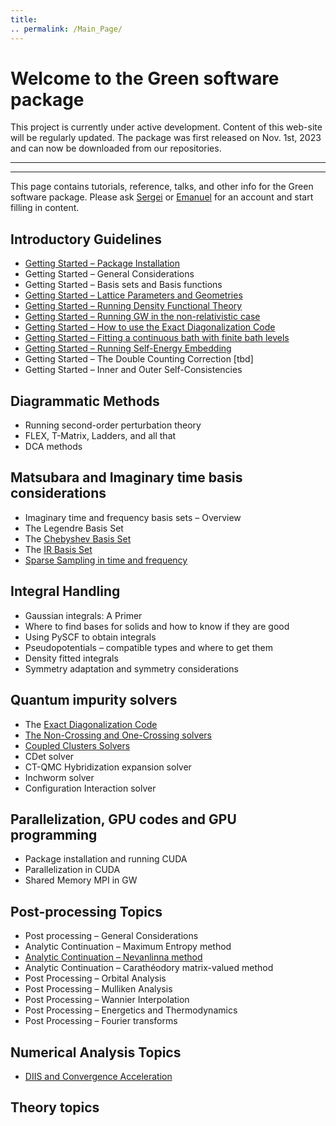 ```yaml
---
title: 
.. permalink: /Main_Page/
---
```


# Welcome to the Green software package

This project is currently under active development. Content of this web-site will be
regularly updated. The package was first released on Nov. 1st, 2023 and can now be downloaded from our repositories.

<hr>
<hr>

This page contains tutorials, reference, talks, and other info for the
Green software package. Please ask [Sergei](mailto:siskakov@umich.edu)
or [Emanuel](Mailto:egull@umich.edu) for an account and start filling in
content.

## Introductory Guidelines

-   [Getting Started – Package
    Installation](/user-guide/installation "wikilink")
-   Getting Started – General Considerations
-   Getting Started – Basis sets and Basis functions
-   [Getting Started – Lattice Parameters and
    Geometries](/user-guide/getting-started/lattice_parameters_and_geometries "wikilink")
-   [Getting Started – Running Density Functional
    Theory](/legacy/running_density_functional_theory "wikilink")
-   [Getting Started – Running GW in the non-relativistic
    case](/legacy/running_gw_in_the_non-relativistic_case "wikilink")
-   [Getting Started – How to use the Exact Diagonalization
    Code](/legacy/how_to_use_the_exact_diagonalization_code "wikilink")
-   [Getting Started – Fitting a continuous bath with finite bath
    levels](/legacy/fitting_a_continuous_bath_with_finite_bath_levels "wikilink")
-   [Getting Started – Running Self-Energy
    Embedding](/legacy/running_self-energy_embedding "wikilink")
-   Getting Started – The Double Counting Correction \[tbd\]
-   Getting Started – Inner and Outer Self-Consistencies

## Diagrammatic Methods

-   Running second-order perturbation theory
-   FLEX, T-Matrix, Ladders, and all that
-   DCA methods

## Matsubara and Imaginary time basis considerations

-   Imaginary time and frequency basis sets – Overview
-   The Legendre Basis Set
-   The [Chebyshev Basis Set](/tutorials/matsubara-and-imaginary-time/chebyshev_basis_set "wikilink")
-   The [IR Basis Set](/tutorials/matsubara-and-imaginary-time/ir_basis_set "wikilink")
-   [Sparse Sampling in time and
    frequency](/tutorials/matsubara-and-imaginary-time/sparse_sampling_in_time_and_frequency "wikilink")

## Integral Handling

-   Gaussian integrals: A Primer
-   Where to find bases for solids and how to know if they are good
-   Using PySCF to obtain integrals
-   Pseudopotentials – compatible types and where to get them
-   Density fitted integrals
-   Symmetry adaptation and symmetry considerations

## Quantum impurity solvers

-   The [Exact Diagonalization
    Code](/legacy/how_to_use_the_exact_diagonalization_code "wikilink")
-   [The Non-Crossing and One-Crossing
    solvers](/tutorials/solvers/the_non-crossing_and_one-crossing_solvers "wikilink")
-   [Coupled Clusters Solvers](/tutorials/solvers/coupled_clusters_solvers "wikilink")
-   CDet solver
-   CT-QMC Hybridization expansion solver
-   Inchworm solver
-   Configuration Interaction solver

## Parallelization, GPU codes and GPU programming

-   Package installation and running CUDA
-   Parallelization in CUDA
-   Shared Memory MPI in GW

## Post-processing Topics

-   Post processing – General Considerations
-   Analytic Continuation – Maximum Entropy method
-   [Analytic Continuation – Nevanlinna
    method](/tutorials/analytic_continuation_nevanlinna_method "wikilink")
-   Analytic Continuation – Carathéodory matrix-valued method
-   Post Processing – Orbital Analysis
-   Post Processing – Mulliken Analysis
-   Post Processing – Wannier Interpolation
-   Post Processing – Energetics and Thermodynamics
-   Post Processing – Fourier transforms

## Numerical Analysis Topics

-   [DIIS and Convergence
    Acceleration](/tutorials/diis_and_convergence_acceleration "wikilink")

## Theory topics

